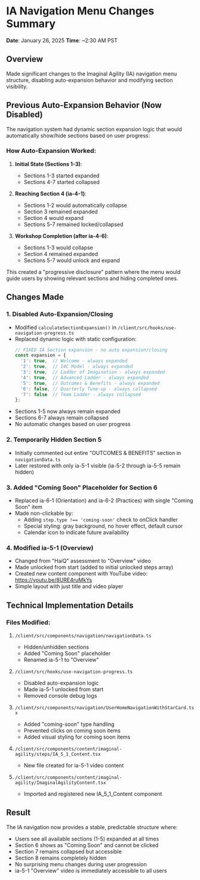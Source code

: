 # IA Navigation Menu Changes Summary
**Date**: January 26, 2025
**Time**: ~2:30 AM PST

## Overview
Made significant changes to the Imaginal Agility (IA) navigation menu structure, disabling auto-expansion behavior and modifying section visibility.

## Previous Auto-Expansion Behavior (Now Disabled)

The navigation system had dynamic section expansion logic that would automatically show/hide sections based on user progress:

### How Auto-Expansion Worked:
1. **Initial State (Sections 1-3)**: 
   - Sections 1-3 started expanded
   - Sections 4-7 started collapsed

2. **Reaching Section 4 (ia-4-1)**:
   - Sections 1-2 would automatically collapse
   - Section 3 remained expanded
   - Section 4 would expand
   - Sections 5-7 remained locked/collapsed

3. **Workshop Completion (after ia-4-6)**:
   - Sections 1-3 would collapse
   - Section 4 remained expanded
   - Sections 5-7 would unlock and expand

This created a "progressive disclosure" pattern where the menu would guide users by showing relevant sections and hiding completed ones.

## Changes Made

### 1. **Disabled Auto-Expansion/Closing**
- Modified `calculateSectionExpansion()` in `/client/src/hooks/use-navigation-progress.ts`
- Replaced dynamic logic with static configuration:
  ```javascript
  // FIXED IA Section expansion - no auto expansion/closing
  const expansion = {
    '1': true,  // Welcome - always expanded
    '2': true,  // I4C Model - always expanded
    '3': true,  // Ladder of Imagination - always expanded
    '4': true,  // Advanced Ladder - always expanded
    '5': true,  // Outcomes & Benefits - always expanded
    '6': false, // Quarterly Tune-up - always collapsed
    '7': false  // Team Ladder - always collapsed
  };
  ```
- Sections 1-5 now always remain expanded
- Sections 6-7 always remain collapsed
- No automatic changes based on user progress

### 2. **Temporarily Hidden Section 5**
- Initially commented out entire "OUTCOMES & BENEFITS" section in `navigationData.ts`
- Later restored with only ia-5-1 visible (ia-5-2 through ia-5-5 remain hidden)

### 3. **Added "Coming Soon" Placeholder for Section 6**
- Replaced ia-6-1 (Orientation) and ia-6-2 (Practices) with single "Coming Soon" item
- Made non-clickable by:
  - Adding `step.type !== 'coming-soon'` check to onClick handler
  - Special styling: gray background, no hover effect, default cursor
  - Calendar icon to indicate future availability

### 4. **Modified ia-5-1 (Overview)**
- Changed from "HaiQ" assessment to "Overview" video
- Made unlocked from start (added to initial unlocked steps array)
- Created new content component with YouTube video: https://youtu.be/8URE4ruMkYs
- Simple layout with just title and video player

## Technical Implementation Details

### Files Modified:
1. `/client/src/components/navigation/navigationData.ts`
   - Hidden/unhidden sections
   - Added "Coming Soon" placeholder
   - Renamed ia-5-1 to "Overview"

2. `/client/src/hooks/use-navigation-progress.ts`
   - Disabled auto-expansion logic
   - Made ia-5-1 unlocked from start
   - Removed console debug logs

3. `/client/src/components/navigation/UserHomeNavigationWithStarCard.tsx`
   - Added "coming-soon" type handling
   - Prevented clicks on coming soon items
   - Added visual styling for coming soon items

4. `/client/src/components/content/imaginal-agility/steps/IA_5_1_Content.tsx`
   - New file created for ia-5-1 video content

5. `/client/src/components/content/imaginal-agility/ImaginalAgilityContent.tsx`
   - Imported and registered new IA_5_1_Content component

## Result
The IA navigation now provides a stable, predictable structure where:
- Users see all available sections (1-5) expanded at all times
- Section 6 shows as "Coming Soon" and cannot be clicked
- Section 7 remains collapsed but accessible
- Section 8 remains completely hidden
- No surprising menu changes during user progression
- ia-5-1 "Overview" video is immediately accessible to all users